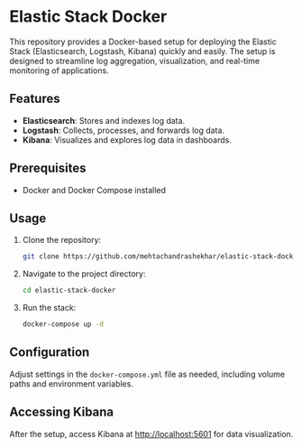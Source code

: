 # Elastic Stack Docker

This repository provides a Docker-based setup for deploying the Elastic Stack (Elasticsearch, Logstash, Kibana) quickly and easily. The setup is designed to streamline log aggregation, visualization, and real-time monitoring of applications.

## Features
- **Elasticsearch**: Stores and indexes log data.
- **Logstash**: Collects, processes, and forwards log data.
- **Kibana**: Visualizes and explores log data in dashboards.

## Prerequisites
- Docker and Docker Compose installed

## Usage
1. Clone the repository:
   ```bash
   git clone https://github.com/mehtachandrashekhar/elastic-stack-docker.git
   ```
2. Navigate to the project directory:
   ```bash
   cd elastic-stack-docker
   ```
3. Run the stack:
   ```bash
   docker-compose up -d
   ```

## Configuration
Adjust settings in the `docker-compose.yml` file as needed, including volume paths and environment variables.

## Accessing Kibana
After the setup, access Kibana at [http://localhost:5601](http://localhost:5601) for data visualization.
